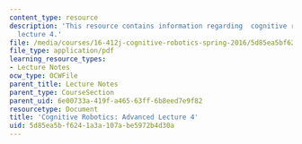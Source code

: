 ```yaml
---
content_type: resource
description: 'This resource contains information regarding  cognitive robotics: Advanced
  lecture 4.'
file: /media/courses/16-412j-cognitive-robotics-spring-2016/5d85ea5bf6241a3a107abe5972b4d30a_MIT16_412JS16_L17.pdf
file_type: application/pdf
learning_resource_types:
- Lecture Notes
ocw_type: OCWFile
parent_title: Lecture Notes
parent_type: CourseSection
parent_uid: 6e00733a-419f-a465-63ff-6b8eed7e9f82
resourcetype: Document
title: 'Cognitive Robotics: Advanced Lecture 4'
uid: 5d85ea5b-f624-1a3a-107a-be5972b4d30a
---
```

